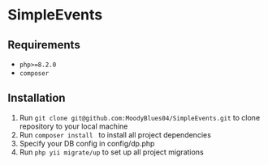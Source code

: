 # SimpleEvents

## Requirements
- ```php>=8.2.0```
- ```composer```

## Installation
1. Run ```git clone git@github.com:MoodyBlues04/SimpleEvents.git``` to clone repository to your local machine
2. Run ```composer install ``` to install all project dependencies
3. Specify your DB config in config/dp.php
4. Run ```php yii migrate/up``` to set up all project migrations
